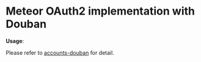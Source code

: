 # Meteor OAuth2 implementation with Douban

**Usage**:

Please refer to [accounts-douban](https://github.com/lyslim/accounts-douban) for detail.